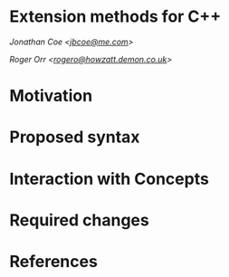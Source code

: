 # Extension methods for C++

_Jonathan Coe \<jbcoe@me.com\>_

_Roger Orr \<rogero@howzatt.demon.co.uk\>_

# Motivation

# Proposed syntax

# Interaction with Concepts

# Required changes

# References

